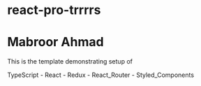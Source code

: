 # react-pro-trrrrs

# Mabroor Ahmad

This is the template demonstrating setup of 


TypeScript - React - Redux - React_Router - Styled_Components

